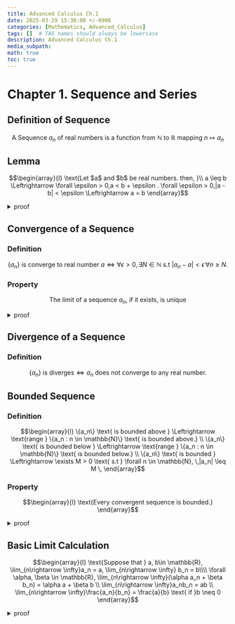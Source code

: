 ```yaml
---
title: Advanced Calculus Ch.1
date: 2025-03-29 15:30:00 +/-0900
categories: [Mathematics, Advanced_Calculus]
tags: []  # TAG names should always be lowercase
description: Advanced Calculus Ch.1
media_subpath: 
math: true
toc: true
---
```

# **Chapter 1. Sequence and Series** 
## **Definition of Sequence**

$$\text{A Sequence {$a_n$} of real numbers is a function from $\mathbb{N}$ to $\mathbb{R}$ mapping $n \mapsto a_n$}$$

## **Lemma**

$$\begin{array}{l}
\text{Let $a$ and $b$ be real numbers. then, }\\
a \leq b \Leftrightarrow \forall \epsilon > 0,a < b + \epsilon .
\forall \epsilon > 0,|a - b| < \epsilon  \Leftrightarrow a = b
\end{array}$$

<details>
<summary>proof</summary>

$$
\begin{array}{l}
\text{To prove } \Rightarrow, \; a \leq b < b + \epsilon \text{ since } \epsilon > 0 \\
\text{To prove } \Leftarrow, \; \text{we show its contradiction.} \\
\text{Suppose to contrary that } \forall \epsilon > 0, \, a < b + \epsilon \, \rightarrow \, a > b \\
\text{Let } \epsilon = a - b \text{ since } a > b. \text{ Then } a > a, \text{ which is contradiction.}

\\\\
\text{By the before proof, } |a - b| \leq 0 \text{ (Replace a and b by $|a - b|$ and $0$ in that.)} \\
\text{Note that }|a - b| \geq 0.\,\,
\text{thus } |a - b| = 0.
\end{array}
$$
</details>

## **Convergence of a Sequence**
### **Definition**

$$\{a_n\} \text{ is converge to real number $a$} \Leftrightarrow \forall \epsilon > 0, \exists N \in \mathbb{N} \text{ s.t } |a_n - a| < \epsilon\, \forall n \geq N.$$

### **Property**
$$\text{The limit of a sequence ${a_n}$, if it exists, is unique}$$

<details>
<summary>proof</summary>

$$\begin{array}{l}
\text{Let }\lim a_n = a, \lim a_n = b.\\
\text{Let $\epsilon > 0$ is given}\\
\text{There is $N_1, N_2 \in \mathbb{N}$ s.t } \forall n \geq N_1,\,|a_n - a| < \frac{\epsilon}{2}  \text{ and } \,\forall n \geq N_2,|a_n - b| < \frac{\epsilon}{2}. \\
\text{Let } N = max\{N_1, N_2\}, \, |a - b| \leq |a - a_n| + |b - b_n| < \frac{\epsilon}{2} + \frac{\epsilon}{2} = \epsilon. \\
\text{Thus, } a = b.
\end{array}$$
</details>

## **Divergence of a Sequence**
### **Definition**

$$\{a_n\} \text{ is diverges} \Leftrightarrow \text{$a_n$ does not converge to any real number.} $$

## **Bounded Sequence**
### **Definition**

$$\begin{array}{l}
\{a_n\} \text{ is bounded above } \Leftrightarrow \text{range } \{a_n : n \in \mathbb{N}\} \text{ is bounded above.} \\
\{a_n\} \text{ is bounded below } \Leftrightarrow \text{range } \{a_n : n \in \mathbb{N}\} \text{ is bounded below.} \\
\{a_n\} \text{ is bounded } \Leftrightarrow \exists M > 0 \text{ s.t } \forall n \in \mathbb{N}, \,|a_n| \leq M \, 
\end{array}$$

### **Property**

$$\begin{array}{l}
\text{Every convergent sequence is bounded.}
\end{array}$$

<details>
<summary>proof</summary>

$$\begin{array}{l}
\text{Let $\{a_n\}$ be a convergent sequence to } a \in \mathbb{R}.\\
\text{Then there is $N \in \mathbb{N}$ s.t } |a_n| - |a| \leq |a_n - a| < 1 \,\forall n \geq N.\\
\text{Let }M = \max\{|a| + 1, |a_1|, \ldots, |a_{N-1}|\}.
\text{ Then }\forall n \in \mathbb{N}, \,|a_n|\leq M.
\end{array}$$
</details>

## **Basic Limit Calculation**

$$\begin{array}{l}
\text{Suppose that } a, b\in \mathbb{R}, \lim_{n\rightarrow \infty}a_n = a, \lim_{n\rightarrow \infty} b_n = b\\\\
\forall \alpha, \beta \in \mathbb{R}, \lim_{n\rightarrow \infty}(\alpha a_n + \beta b_n) = \alpha a + \beta b \\
\lim_{n\rightarrow \infty}a_nb_n = ab \\
\lim_{n\rightarrow \infty}\frac{a_n}{b_n} = \frac{a}{b} \text{ if }b \neq 0
\end{array}$$

<details>
<summary>proof</summary>

$$\begin{array}{l}
\text{Let $\epsilon > 0$ be given. Since } \lim a_n = a,\, \lim b_n = b, \exists N_1, N_2 \in \mathbb{N} \\ \text{ s.t } \forall n \geq N_1,\, |a_n - a| < \frac{\epsilon}{2|\alpha| + 1}, \, \forall n \geq N_2,\, |b_n - b| < \frac{\epsilon}{2|\beta| + 1}.\\
\text{Take } N = \max\{N_1, N_2\}. \text{Then for all }n \geq N,\\
|(\alpha a_n + \beta b_n) - (\alpha a + \beta b)| \leq |\alpha||a_n - a| + |\beta||b_n - b| \leq \frac{\epsilon}{2|\alpha| + 1}+\frac{\epsilon}{2|\beta| + 1} < \epsilon
\end{array}$$
</details>